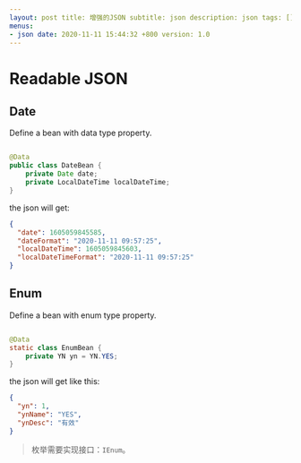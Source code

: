 ```yaml
---
layout: post title: 增强的JSON subtitle: json description: json tags: []
menus:
- json date: 2020-11-11 15:44:32 +800 version: 1.0
---
```


# Readable JSON

## Date

Define a bean with data type property.

```java

@Data
public class DateBean {
    private Date date;
    private LocalDateTime localDateTime;
}
```

the json will get:

```json
{
  "date": 1605059845585,
  "dateFormat": "2020-11-11 09:57:25",
  "localDateTime": 1605059845603,
  "localDateTimeFormat": "2020-11-11 09:57:25"
}
```

## Enum

Define a bean with enum type property.

```java

@Data
static class EnumBean {
    private YN yn = YN.YES;
}
```

the json will get like this:

```json
{
  "yn": 1,
  "ynName": "YES",
  "ynDesc": "有效"
}
```

> 枚举需要实现接口：`IEnum`。    